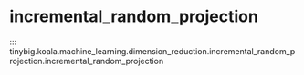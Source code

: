 # incremental_random_projection

::: tinybig.koala.machine_learning.dimension_reduction.incremental_random_projection.incremental_random_projection
